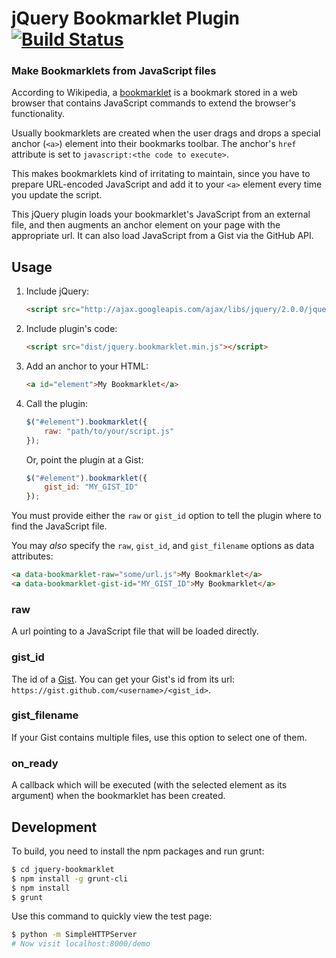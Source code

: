 # jQuery Bookmarklet Plugin [![Build Status](https://travis-ci.org/michaelbrooks/jquery-bookmarklet.svg?branch=master)](https://travis-ci.org/michaelbrooks/jquery-bookmarklet)
### Make Bookmarklets from JavaScript files

According to Wikipedia, a [bookmarklet](http://en.wikipedia.org/wiki/Bookmarklet)
is a bookmark stored in a web browser that contains JavaScript commands to extend the browser's functionality.

Usually bookmarklets are created when the user drags and drops a
special anchor (`<a>`) element into their bookmarks toolbar.
The anchor's `href` attribute is set to `javascript:<the code to execute>`.

This makes bookmarklets kind of irritating to maintain, since you have
to prepare URL-encoded JavaScript and add it to your
`<a>` element every time you update the script.

This jQuery plugin loads your bookmarklet's JavaScript from an external file,
and then augments an anchor element on your page with the appropriate url.
It can also load JavaScript from a Gist via the GitHub API.

## Usage

1. Include jQuery:

	```html
	<script src="http://ajax.googleapis.com/ajax/libs/jquery/2.0.0/jquery.min.js"></script>
	```

2. Include plugin's code:

	```html
	<script src="dist/jquery.bookmarklet.min.js"></script>
	```

3. Add an anchor to your HTML:

    ```html
    <a id="element">My Bookmarklet</a>
    ```

4. Call the plugin:

	```javascript
	$("#element").bookmarklet({
		raw: "path/to/your/script.js"
	});
	```

    Or, point the plugin at a Gist:

    ```javascript
    $("#element").bookmarklet({
        gist_id: "MY_GIST_ID"
    });
    ```

You must provide either the `raw` or `gist_id` option
to tell the plugin where to find the JavaScript file.

You may *also* specify the `raw`, `gist_id`, and `gist_filename` options
as data attributes:

```html
<a data-bookmarklet-raw="some/url.js">My Bookmarklet</a>
<a data-bookmarklet-gist-id="MY_GIST_ID">My Bookmarklet</a>
```

### raw

A url pointing to a JavaScript file that will be loaded directly.

### gist_id

The id of a [Gist](gist.github.com).
You can get your Gist's id from its url: `https://gist.github.com/<username>/<gist_id>`.

### gist_filename

If your Gist contains multiple files, use this option to select one of them.

### on_ready

A callback which will be executed (with the selected element as its argument) when
the bookmarklet has been created.


## Development

To build, you need to install the npm packages and run grunt:

```bash
$ cd jquery-bookmarklet
$ npm install -g grunt-cli
$ npm install
$ grunt
```

Use this command to quickly view the test page:

```bash
$ python -m SimpleHTTPServer
# Now visit localhost:8000/demo
```
